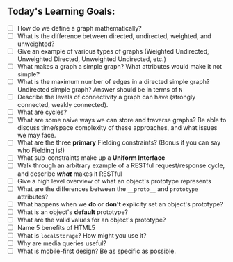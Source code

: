 ## Today's Learning Goals:

- [ ] How do we define a graph mathematically?
- [ ] What is the difference between directed, undirected, weighted, and unweighted?
- [ ] Give an example of various types of graphs (Weighted Undirected, Unweighted Directed, Unweighted Undirected, etc.)
- [ ] What makes a graph a simple graph? What attributes would make it not simple?
- [ ] What is the maximum number of edges in a directed simple graph? Undirected simple graph? Answer should be in terms of `N`
- [ ] Describe the levels of connectivity a graph can have (strongly connected, weakly connected).
- [ ] What are cycles?
- [ ] What are some naive ways we can store and traverse graphs? Be able to discuss time/space complexity of these approaches, and what issues we may face.  
- [ ] What are the three **primary** Fielding constraints? (Bonus if you can say who Fielding is!)
- [ ] What sub-constraints make up a **Uniform Interface**
- [ ] Walk through an arbitrary example of a RESTful request/response cycle, and describe _**what**_ makes it RESTful
- [ ] Give a high level overview of what an object's prototype represents
- [ ] What are the differences between the `__proto__` and `prototype` attributes?
- [ ] What happens when we **do** or **don't** explicity set an object's prototype?
- [ ] What is an object's **default** prototype?
- [ ] What are the valid values for an object's prototype?
- [ ] Name 5 benefits of HTML5
- [ ] What is `localStorage`? How might you use it?
- [ ] Why are media queries useful?
- [ ] What is mobile-first design? Be as specific as possible.